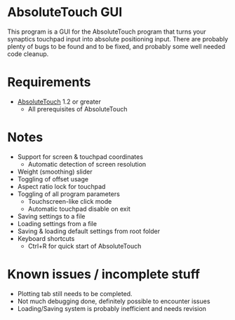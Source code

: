# AbsoluteTouch GUI

This program is a GUI for the AbsoluteTouch program that turns your synaptics touchpad input into absolute positioning input. 
There are probably plenty of bugs to be found and to be fixed, and probably some well needed code cleanup. 

# Requirements

* [AbsoluteTouch](https://github.com/apsun/AbsoluteTouch) 1.2 or greater
	* All prerequisites of AbsoluteTouch

# Notes

* Support for screen & touchpad coordinates
	* Automatic detection of screen resolution
* Weight (smoothing) slider
* Toggling of offset usage
* Aspect ratio lock for touchpad
* Toggling of all program parameters
	* Touchscreen-like click mode
	* Automatic touchpad disable on exit
* Saving settings to a file
* Loading settings from a file
* Saving & loading default settings from root folder
* Keyboard shortcuts
	* Ctrl+R for quick start of AbsoluteTouch

# Known issues / incomplete stuff

* Plotting tab still needs to be completed.
* Not much debugging done, definitely possible to encounter issues
* Loading/Saving system is probably inefficient and needs revision